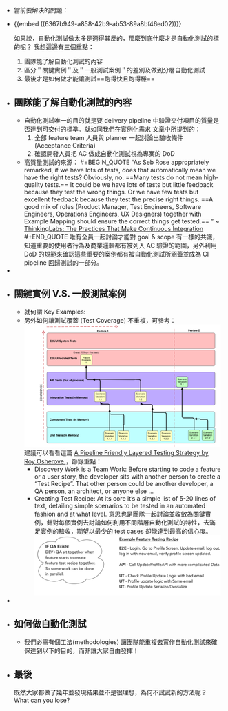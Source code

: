 - 當前要解決的問題：
- {{embed ((6367b949-a858-42b9-ab53-89a8bf46ed02))}}
  
  如果說，自動化測試做太多是適得其反的，那麼到底什麼才是自動化測試的標的呢？ 我想這邊有三個重點：
  1. 團隊能了解自動化測試的內容
  2. 區分＂關鍵實例＂及＂一般測試案例＂的差別及做到分層自動化測試
  3. 最後才是如何做才能讓測試==跑得快且跑得穩==
- ## 團隊能了解自動化測試的內容
	- 自動化測試唯一的目的就是要 delivery pipeline 中驗證交付項目的質量是否達到可交付的標準。就如同我們在[實例化需求](((6367b951-ebca-40fa-ab91-2b2496ce105a))) 文章中所提到的：
	  1. 全部 feature team 人員與 planner 一起討論出驗收條件 (Acceptance Criteria)
	  2. 確認開發人員把 AC 做成自動化測試視為專案的 DoD
	- 高質量測試的來源：
	  #+BEGIN_QUOTE
	   “As Seb Rose appropriately remarked, if we have lots of tests, does that automatically mean we have the right tests? Obviously, no. ==Many tests do not mean high-quality tests.== It could be we have lots of tests but little feedback because they test the wrong things. Or we have few tests but excellent feedback because they test the precise right things. ==A good mix of roles (Product Manager, Test Engineers, Software Engineers, Operations Engineers, UX Designers) together with Example Mapping should ensure the correct things get tested.== ”                           ~ [ThinkingLabs: The Practices That Make Continuous Integration](https://thinkinglabs.io/articles/2022/09/28/the-practices-that-make-continuous-integration-building.html)
	  #+END_QUOTE
	  唯有全員一起討論才能對 goal & scope 有一樣的共識，知道重要的使用者行為及商業邏輯都有被列入 AC 驗證的範圍，另外利用 DoD 的規範來確認這些重要的案例都有被自動化測試所涵蓋並成為 CI pipeline 回歸測試的一部分。
-
- ## 關鍵實例 V.S. 一般測試案例
	- 就何謂 Key Examples:
	- 另外如何讓測試覆蓋 (Test Coverage) 不重複，可參考：
	  ![layered_auto_strategy.png](../assets/layered_auto_strategy_1667795986647_0.png)
	  建議可以看看這篇 [A Pipeline Friendly Layered Testing Strategy by Roy Osherove ](https://pipelinedriven.org/article/a-pipeline-friendly-layered-testing-strategy-amp-recipe-for-dev-and-qa)，節錄重點：
	  * Discovery Work is a Team Work:  Before starting to code a feature or a user story, the developer sits with another person to create a “Test Recipe”. That other person could be another developer, a QA person, an architect, or anyone else ...
	  * Creating Test Recipe: At its core it’s a simple list of 5-20 lines of text, detailing simple scenarios to be tested in an automated fashion and at what level.
	  意思也是團隊一起討論並收斂為關鍵實例，針對每個實例去討論如何利用不同階層自動化測試的特性，去滿足實例的驗收，期望以最少的 test cases 卻能達到最高的信心度。
	   ![test_recipe.png](../assets/test_recipe_1667796565499_0.png)
-
- ## 如何做自動化測試
	- 我們必需有個工法(methodologies) 讓團隊能重複去實作自動化測試來確保達到以下的目的，而非讓大家自由發揮！
- ## 最後
  既然大家都做了幾年並發現結果並不是很理想，為何不試試新的方法呢？What can you lose?